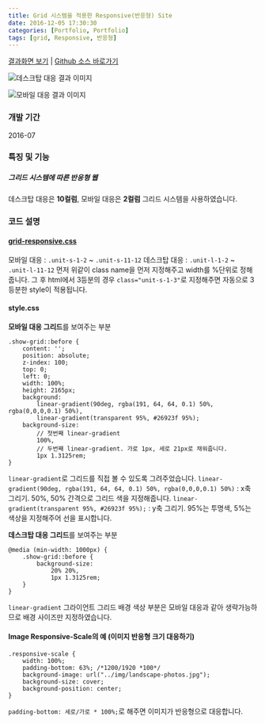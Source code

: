 ```yaml
---
title: Grid 시스템을 적용한 Responsive(반응형) Site
date: 2016-12-05 17:30:30
categories: [Portfolio, Portfolio]
tags: [grid, Responsive, 반응형]
---
```


[결과화면 보기](https://sharryhong.github.io/suns/hs-indurge/) | [Github 소스 바로가기](https://github.com/sharryhong/suns/tree/master/hs-indurge)

![데스크탑 대응 결과 이미지](/image/grid.jpg)

![모바일 대응 결과 이미지](/image/grid2.jpg)

### 개발 기간
2016-07

### 특징 및 기능
##### 그리드 시스템에 따른 반응형 웹
데스크탑 대응은 **10컬럼**, 모바일 대응은 **2컬럼** 그리드 시스템을 사용하였습니다.

### 코드 설명

#### [grid-responsive.css](https://github.com/sharryhong/suns/blob/master/hs-indurge/css/grid-responsive.css)
모바일 대응 : `.unit-s-1-2` ~ `.unit-s-11-12`
데스크탑 대응 : `.unit-l-1-2` ~ `.unit-l-11-12`
먼저 위같이 class name을 먼저 지정해주고 width를 %단위로 정해줍니다.
그 후 html에서 3등분의 경우 `class="unit-s-1-3"`로 지정해주면 자동으로 3등분한 style이 적용됩니다.

#### style.css
**모바일 대응 그리드**를 보여주는 부분
```
.show-grid::before {
	content: '';
	position: absolute;
	z-index: 100;
	top: 0;
	left: 0;
	width: 100%;
	height: 2165px;
	background:
		linear-gradient(90deg, rgba(191, 64, 64, 0.1) 50%, rgba(0,0,0,0.1) 50%),
		linear-gradient(transparent 95%, #26923f 95%);
	background-size:
		// 첫번째 linear-gradient
		100%,
		// 두번째 linear-gradient. 가로 1px, 세로 21px로 채워줍니다.
		1px 1.3125rem;
}
```
`linear-gradient`로 그리드를 직접 볼 수 있도록 그려주었습니다.
`linear-gradient(90deg, rgba(191, 64, 64, 0.1) 50%, rgba(0,0,0,0.1) 50%)`
: x축 그리기. 50%, 50% 간격으로 그리드 색을 지정해줍니다.
`linear-gradient(transparent 95%, #26923f 95%);`
: y축 그리기. 95%는 투명색, 5%는 색상을 지정해주어 선을 표시합니다.

**데스크탑 대응 그리드**를 보여주는 부분
```
@media (min-width: 1000px) {
	.show-grid::before {
		background-size:
			20% 20%,
			1px 1.3125rem;
	}
}
```
`linear-gradient` 그라이언트 그리드 배경 색상 부분은 모바일 대응과 같아 생략가능하므로 배경 사이즈만 지정하였습니다.

#### Image Responsive-Scale의 예 (이미지 반응형 크기 대응하기)
```
.responsive-scale {
	width: 100%;
	padding-bottom: 63%; /*1200/1920 *100*/
	background-image: url("../img/landscape-photos.jpg");
	background-size: cover;
	background-position: center;
}
```
`padding-bottom: 세로/가로 * 100%;`로 해주면 이미지가 반응형으로 대응합니다.
